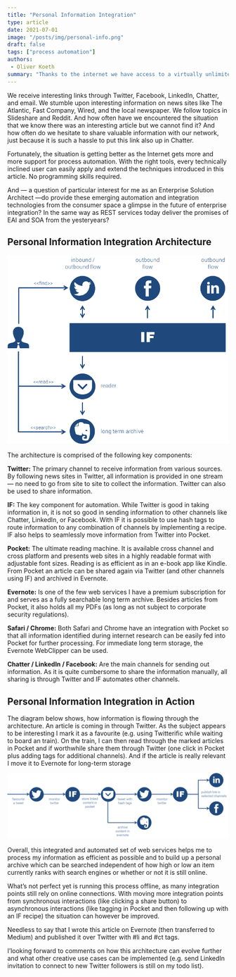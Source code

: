 ```yaml
---
title: "Personal Information Integration"
type: article
date: 2021-07-01
image: "/posts/img/personal-info.png"
draft: false
tags: ["process automation"]
authors:
 - Oliver Koeth
summary: "Thanks to the internet we have access to a virtually unlimited amount of information. But thanks to the internet we also feel that we are drowning in this information tsunami."
---
```

[img_1]: /posts/img/personal-info_img_1.png
[img_2]: /posts/img/personal-info_img_2.png "Overview of personal information integration architecture"


We receive interesting links through Twitter, Facebook, LinkedIn, Chatter, and email. 
We stumble upon interesting information on news sites like The Atlantic, Fast Company, Wired, and the local newspaper. 
We follow topics in Slideshare and Reddit. 
And how often have we encountered the situation that we know there was an interesting article but we cannot find it? 
And how often do we hesitate to share valuable information with our network, just because it is such a hassle to put this link also up in Chatter.

Fortunately, the situation is getting better as the Internet gets more and more support for process automation. 
With the right tools, every technically inclined user can easily apply and extend the techniques introduced in this article. 
No programming skills required.

And — a question of particular interest for me as an Enterprise Solution Architect 
—do provide these emerging automation and integration technologies from the consumer space a glimpse in the future of enterprise integration? 
In the same way as REST services today deliver the promises of EAI and SOA from the yesteryears?

## Personal Information Integration Architecture
![img_1]

The architecture is comprised of the following key components:

**Twitter:** The primary channel to receive information from various sources. By following news sites in Twitter, all information is provided in one stream — 
no need to go from site to site to collect the information. Twitter can also be used to share information.

**IF:** The key component for automation. While Twitter is good in taking information in, 
it is not so good in sending information to other channels like Chatter, LinkedIn, or Facebook. 
With IF it is possible to use hash tags to route information to any combination of channels by implementing a recipe. 
IF also helps to seamlessly move information from Twitter into Pocket.

**Pocket:** The ultimate reading machine. It is available cross channel and cross platform and presents web sites in a highly readable format with adjustable font sizes. 
Reading is as efficient as in an e-book app like Kindle. From Pocket an article can be shared again via Twitter (and other channels using IF) and archived in Evernote.

**Evernote:** Is one of the few web services I have a premium subscription for and serves as a fully searchable long term archive. 
Besides articles from Pocket, it also holds all my PDFs (as long as not subject to corporate security regulations).

**Safari / Chrome:** Both Safari and Chrome have an integration with Pocket so that all information identified during internet research can be easily fed into Pocket 
for further processing. For immediate long term storage, the Evernote WebClipper can be used.

**Chatter / LinkedIn / Facebook:** Are the main channels for sending out information. As it is quite cumbersome to share the information manually, 
all sharing is through Twitter and IF automates other channels.

## Personal Information Integration in Action
The diagram below shows, how information is flowing through the architecture. An article is coming in through Twitter. 
As the subject appears to be interesting I mark it as a favourite (e.g. using Twitterific while waiting to board an train). 
On the train, I can then read through the marked articles in Pocket and if worthwhile share them through Twitter 
(one click in Pocket plus adding tags for additional channels). 
And if the article is really relevant I move it to Evernote for long-term storage

![img_2]

Overall, this integrated and automated set of web services helps me to process my information as efficient as possible and to build up a personal archive 
which can be searched independent of how high or low an item currently ranks with search engines or whether or not it is still online.

What’s not perfect yet is running this process offline, as many integration points still rely on online connections. 
With moving more integration points from synchronous interactions (like clicking a share button) to asynchronous interactions 
(like tagging in Pocket and then following up with an IF recipe) the situation can however be improved.

Needless to say that I wrote this article on Evernote (then transferred to Medium) and published it over Twitter with #li and #ct tags.

I’looking forward to comments on how this architecture can evolve further and what other creative use cases can be implemented 
(e.g. send LinkedIn invitation to connect to new Twitter followers is still on my todo list).

